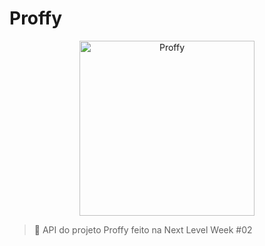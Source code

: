 # Proffy

<p align="center">
   <img src="https://raw.githubusercontent.com/yuri014/Proffy-web/01973b69fffccdea104a167144322e88725f874d/src/assets/images/landing.svg" alt="Proffy" width="280"/>
</p>

> :rocket: API do projeto Proffy feito na Next Level Week #02
